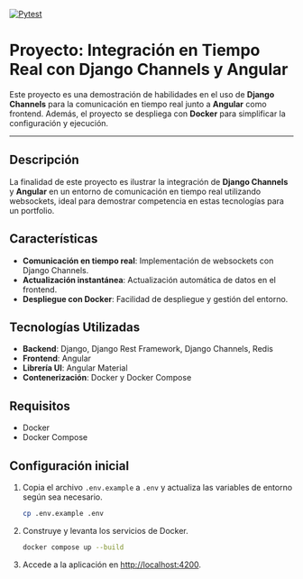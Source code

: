 [![Pytest](https://github.com/danipineiro/taxi-django-channels/actions/workflows/pytest.yml/badge.svg)](https://github.com/danipineiro/taxi-django-channels/actions/workflows/pytest.yml)

# Proyecto: Integración en Tiempo Real con Django Channels y Angular

Este proyecto es una demostración de habilidades en el uso de **Django Channels** para la comunicación en tiempo real junto a **Angular** como frontend. Además, el proyecto se despliega con **Docker** para simplificar la configuración y ejecución.

---

## Descripción
La finalidad de este proyecto es ilustrar la integración de **Django Channels** y **Angular** en un entorno de comunicación en tiempo real utilizando websockets, ideal para demostrar competencia en estas tecnologías para un portfolio.

## Características

- **Comunicación en tiempo real**: Implementación de websockets con Django Channels.
- **Actualización instantánea**: Actualización automática de datos en el frontend.
- **Despliegue con Docker**: Facilidad de despliegue y gestión del entorno.

## Tecnologías Utilizadas

- **Backend**: Django, Django Rest Framework, Django Channels, Redis
- **Frontend**: Angular
- **Librería UI**: Angular Material
- **Contenerización**: Docker y Docker Compose

## Requisitos

- Docker
- Docker Compose

## Configuración inicial

1. Copia el archivo `.env.example` a `.env` y actualiza las variables de entorno según sea necesario.
    ```bash
    cp .env.example .env
    ```
   
2. Construye y levanta los servicios de Docker.
    ```bash
    docker compose up --build
    ```

3. Accede a la aplicación en [http://localhost:4200](http://localhost:4200).
